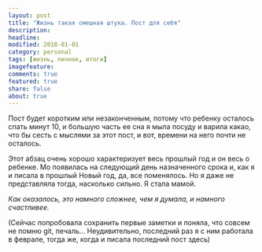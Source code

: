 ```yaml
---
layout: post
title: "Жизнь такая смешная штука. Пост для себя"
description:
headline:
modified: 2018-01-01
category: personal
tags: [жизнь, личное, итоги]
imagefeature:
comments: true
featured: true
share: false
about: true
---
```


Пост будет коротким или незаконченным, потому что ребенку осталось спать минут 10, и большую часть ее сна я мыла посуду и варила какао, что бы сесть с мыслями за этот пост, и вот, времени на него почти не осталось.

Этот абзац очень хорошо характеризует весь прошлый год и он весь о ребенке. Мо появилась на следующий день назначенного срока и, как я и писала в прошлый Новый год, да, все поменялось. Но я даже не представляла тогда, насколько сильно. Я стала мамой. 

_Как оказалось, это намного сложнее, чем я думала, и намного счастливее._

(Сейчас попробовала сохранить первые заметки и поняла, что совсем не помню git, печаль... Неудивительно, последний раз я с ним работала в феврале, тогда же, когда и писала последний пост здесь)

